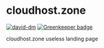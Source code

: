 # cloudhost.zone

[![david-dm](https://david-dm.org/tehKapa/cloudhost.svg)](https://david-dm.org/tehKapa/cloudhost)
[![Greenkeeper badge](https://badges.greenkeeper.io/tehKapa/cloudhost.svg)](https://greenkeeper.io/)

cloudhost.zone useless landing page
